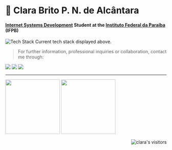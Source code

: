 <h1 align="left">👤 <strong>Clara Brito P. N. de Alcântara</strong></h1>

#### [Internet Systems Development](https://estudante.ifpb.edu.br/cursos/39/) Student at the [Instituto Federal da Paraíba](https://www.ifpb.edu.br/joaopessoa) (IFPB)
  <img src="https://skillicons.dev/icons?i=python,django,react,cs,tailwindcss,cpp,postgresql,js,linux&theme=light" alt="Tech Stack" />
Current tech stack displayed above.

> For further information, professional inquiries or collaboration, contact me through:
<p>
  <a href="https://linkedin.com/in/clara-nunes-de-alcantara/"><img src="https://img.shields.io/badge/LinkedIn-0077B5?style=for-the-badge&logo=linkedin&logoColor=white"></img></a>
  <a href="mailto:clarabpnalcantara@gmail.com"><img src="https://img.shields.io/badge/Gmail-D14836?style=for-the-badge&logo=gmail&logoColor=white"></img></a>
  <a href="https://www.instagram.com/clarabalcantara/"><img src="https://img.shields.io/badge/Instagram-E4405F?style=for-the-badge&logo=instagram&logoColor=white"></img></a>
</p>

---
<p>
  <img height="170" src="https://github-readme-stats.vercel.app/api?username=clarabalcantara&show_icons=true&theme=compact" />
  <img height="170" src="https://github-readme-stats.vercel.app/api/top-langs/?username=clarabalcantara&layout=compact" />
</p>
<p align="right"><img alt="clara's visitors" src="https://komarev.com/ghpvc/?username=clarabalcantara&color=8c36db&style=flat&label=visitors" /></p>
